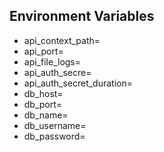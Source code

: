 ## Environment Variables ##

- api_context_path=
- api_port=
- api_file_logs=
- api_auth_secre=
- api_auth_secret_duration=
- db_host=
- db_port=
- db_name=
- db_username=
- db_password=
